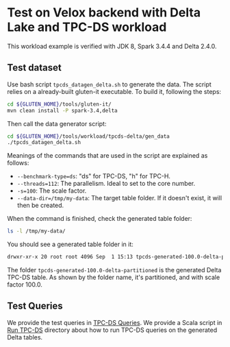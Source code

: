 # Test on Velox backend with Delta Lake and TPC-DS workload

This workload example is verified with JDK 8, Spark 3.4.4 and Delta 2.4.0.

## Test dataset

Use bash script `tpcds_datagen_delta.sh` to generate the data. The script relies on a already-built gluten-it
executable. To build it, following the steps:

```bash
cd ${GLUTEN_HOME}/tools/gluten-it/
mvn clean install -P spark-3.4,delta
```

Then call the data generator script:

```bash
cd ${GLUTEN_HOME}/tools/workload/tpcds-delta/gen_data
./tpcds_datagen_delta.sh
```

Meanings of the commands that are used in the script are explained as follows:

- `--benchmark-type=ds`:  "ds" for TPC-DS, "h" for TPC-H.
- `--threads=112`: The parallelism. Ideal to set to the core number.
- `-s=100`: The scale factor.
- `--data-dir=/tmp/my-data`: The target table folder. If it doesn't exist, it will then be created.

When the command is finished, check the generated table folder:

```bash
ls -l /tmp/my-data/
```

You should see a generated table folder in it:

```bash
drwxr-xr-x 20 root root 4096 Sep  1 15:13 tpcds-generated-100.0-delta-partitioned
```

The folder `tpcds-generated-100.0-delta-partitioned` is the generated Delta TPC-DS table. As shown by the folder name, it's partitioned, and with scale factor 100.0.

## Test Queries
We provide the test queries in [TPC-DS Queries](../../../tools/gluten-it/common/src/main/resources/tpcds-queries).
We provide a Scala script in [Run TPC-DS](./run_tpcds) directory about how to run TPC-DS queries on the generated Delta tables.
